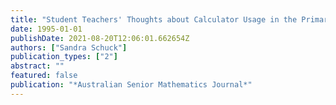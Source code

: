 ```yaml
---
title: "Student Teachers' Thoughts about Calculator Usage in the Primary Classroom-Implications for Teacher Education."
date: 1995-01-01
publishDate: 2021-08-20T12:06:01.662654Z
authors: ["Sandra Schuck"]
publication_types: ["2"]
abstract: ""
featured: false
publication: "*Australian Senior Mathematics Journal*"
---
```


